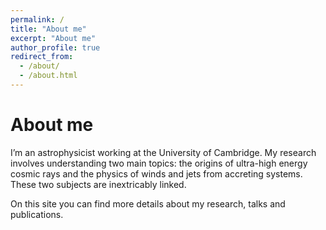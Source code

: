 ```yaml
---
permalink: /
title: "About me"
excerpt: "About me"
author_profile: true
redirect_from: 
  - /about/
  - /about.html
---
```


About me
===========

I’m an astrophysicist working at the University of Cambridge. My research involves understanding two main topics: the origins of ultra-high energy cosmic rays and the physics of winds and jets from accreting systems. These two subjects are inextricably linked.

On this site you can find more details about my research, talks and publications.
